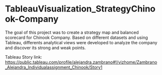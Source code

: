 # TableauVisualization_StrategyChinook-Company
The goal of this project was to create a strategy map and balanced scorecard for Chinook Company. Based on different datasets and using Tableau, differents analytical views were developed to analyze the company and discover its strong and weak points.

Tableau Story link: https://public.tableau.com/profile/alejandra.zambrano#!/vizhome/Zambrano_Alejandra_Individualassignment_Chinook/Story1
